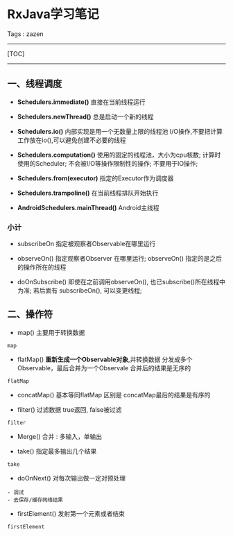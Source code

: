 # RxJava学习笔记

Tags : zazen

---
[TOC]

---

## 一、线程调度

- **Schedulers.immediate()**
直接在当前线程运行

- **Schedulers.newThread()**
总是启动一个新的线程

- **Schedulers.io()**
内部实现是用一个无数量上限的线程池
I/O操作,不要把计算工作放在io(),可以避免创建不必要的线程

- **Schedulers.computation()**
使用的固定的线程池，大小为cpu核数;
计算时使用的Scheduler;
不会被I/O等操作限制性的操作;
不要用于IO操作;

- **Schedulers.from(executor)**
指定的Executor作为调度器

- **Schedulers.trampoline()**
在当前线程排队开始执行

- **AndroidSchedulers.mainThread()**
Android主线程

### 小计

- subscribeOn
指定被观察者Observable在哪里运行

- observeOn()
指定观察者Observer 在哪里运行;
observeOn() 指定的是之后的操作所在的线程

- doOnSubscribe()
即使在之前调用observeOn(), 也已subscribe()所在线程中为准;
若后面有 subscribeOn(), 可以变更线程;

## 二、操作符

- map()
主要用于转换数据
```
map
```

- flatMap()
**重新生成一个Observable对象**,并转换数据
分发成多个Observable，最后合并为一个Observale
合并后的结果是无序的
```
flatMap
```

- concatMap()
基本等同flatMap
区别是 concatMap最后的结果是有序的


- filter()
过滤数据 true返回, false被过滤
```
filter
```

- Merge()
合并 : 多输入，单输出


- take()
指定最多输出几个结果
```
take
```

- doOnNext()
对每次输出做一定对预处理
```
- 调试
- 去保存/缓存网络结果
```

- firstElement()
发射第一个元素或者结束
```
firstElement
```

